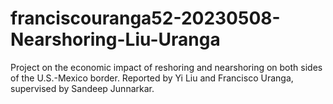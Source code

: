 # franciscouranga52-20230508-Nearshoring-Liu-Uranga
Project on the economic impact of reshoring and nearshoring on both sides of the U.S.-Mexico border. Reported by Yi Liu and Francisco Uranga, supervised by Sandeep Junnarkar.
